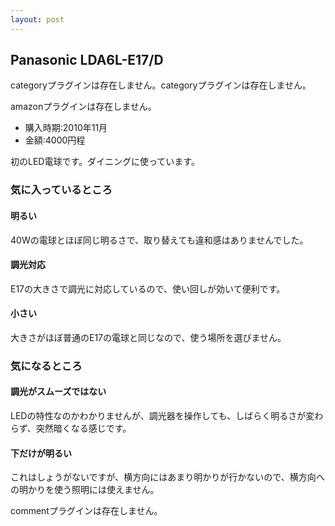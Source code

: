 ```yaml
---
layout: post
---
```

<h2>Panasonic LDA6L-E17/D</h2>
<p><span class="error">categoryプラグインは存在しません。</span><span class="error">categoryプラグインは存在しません。</span></p>
<p><span class="error">amazonプラグインは存在しません。</span></p>
<ul>
<li>購入時期:2010年11月</li>
<li>金額:4000円程</li>
</ul>
<p>初のLED電球です。ダイニングに使っています。</p>
<h3>気に入っているところ</h3>
<h4>明るい</h4>
<p>40Wの電球とほぼ同じ明るさで、取り替えても違和感はありませんでした。</p>
<h4>調光対応</h4>
<p>E17の大きさで調光に対応しているので、使い回しが効いて便利です。</p>
<h4>小さい</h4>
<p>大きさがほぼ普通のE17の電球と同じなので、使う場所を選びません。</p>
<h3>気になるところ</h3>
<h4>調光がスムーズではない</h4>
<p>LEDの特性なのかわかりませんが、調光器を操作しても、しばらく明るさが変わらず、突然暗くなる感じです。</p>
<h4>下だけが明るい</h4>
<p>これはしょうがないですが、横方向にはあまり明かりが行かないので、横方向への明かりを使う照明には使えません。</p>
<p><span class="error">commentプラグインは存在しません。</span> </p>
